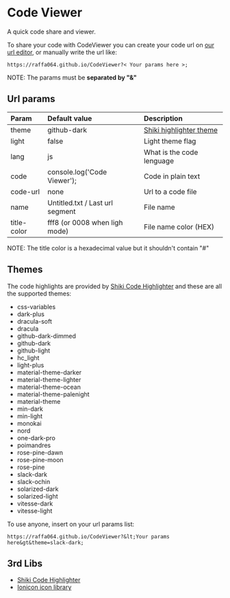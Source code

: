 # Code Viewer

A quick code share and viewer.

To share your code with CodeViewer you can create your code url on [our url editor](https://raffa064.github.io/CodeViewer/new.html), or manually write the url like:

```
https://raffa064.github.io/CodeViewer?< Your params here >;
```

NOTE: The params must be **separated by "&"**

## Url params
| Param       | Default value                   |  Description                       |
| :---------- | :------------------------------ | :--------------------------------- |
| theme       | github-dark                     | [Shiki highlighter theme](#themes) |
| light       | false                           | Light theme flag                   |
| lang        | js                              | What is the code lenguage          |
| code        | console.log('Code Viewer');     | Code in plain text                 |
| code-url    | none                            | Url to a code file                 |
| name        | Untitled.txt / Last url segment | File name                          |
| title-color | fff8 (or 0008 when ligh mode)   | File name color (HEX)              |

NOTE: The title color is a hexadecimal value but it shouldn't contain "#"

<a name="themes"></a>
## Themes
The code highlights are provided by [Shiki Code Highlighter](https://github.com/shikijs/shiki/) and these are all the supported themes:
- css-variables
- dark-plus
- dracula-soft
- dracula
- github-dark-dimmed
- github-dark
- github-light
- hc_light
- light-plus
- material-theme-darker
- material-theme-lighter
- material-theme-ocean
- material-theme-palenight
- material-theme
- min-dark
- min-light
- monokai
- nord
- one-dark-pro
- poimandres
- rose-pine-dawn
- rose-pine-moon
- rose-pine
- slack-dark
- slack-ochin
- solarized-dark
- solarized-light
- vitesse-dark
- vitesse-light

To use anyone, insert on your url params list:

```
https://raffa064.github.io/CodeViewer?&lt;Your params here&gt&theme=slack-dark;
```

## 3rd Libs
- [Shiki Code Highlighter](https://github.com/shikijs/shiki/)
- [Ionicon icon library](https://ionic.io/ionicons)